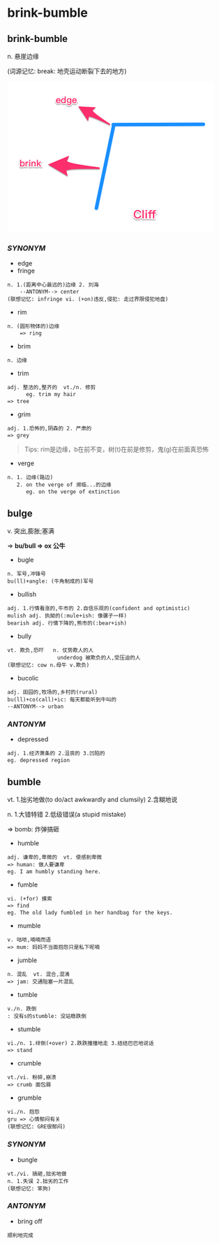 # brink-bumble

## brink-bumble

n. 悬崖边缘

(词源记忆: break: 地壳运动断裂下去的地方)

![cliff_brink_edge](/assets/cliff_brink_edge.png)

### *SYNONYM*

- edge
- fringe
```
n. 1.(距离中心最远的)边缘 2. 刘海
    --ANTONYM--> center
(联想记忆: infringe vi. (+on)违反,侵犯: 走过界限侵犯地盘)
```
- rim
```
n. (圆形物体的)边缘
    => ring
```
  - brim
  ```
  n. 边缘
  ```
  - trim
  ```
  adj. 整洁的,整齐的  vt./n. 修剪
        eg. trim my hair
  => tree
  ```
  - grim
  ```
  adj. 1.恐怖的,阴森的 2. 严肃的
  => grey
  ```
  > Tips: rim是边缘，b在前不变，树(t)在前是修剪，鬼(g)在前面真恐怖

- verge
```
n. 1. 边缘(路边)
   2. on the verge of 濒临...的边缘
      eg. on the verge of extinction
```

## bulge

v. 突出,膨胀;塞满

=> **bu/bull => ox 公牛**

- bugle
```
n. 军号,冲锋号
bu(ll)+angle: (牛角制成的)军号
```
- bullish
```
adj. 1.行情看涨的,牛市的 2.自信乐观的(confident and optimistic)
mulish adj. 执拗的(:mule+ish: 像骡子一样)
bearish adj. 行情下降的,熊市的(:bear+ish)
```
- bully
```
vt. 欺负,恐吓   n. 仗势欺人的人
                underdog 被欺负的人,受压迫的人
(联想记忆: cow n.母牛 v.欺负)
```
- bucolic
```
adj. 田园的,牧场的,乡村的(rural)
bu(ll)+co(call)+ic: 每天都能听到牛叫的
--ANTONYM--> urban
```

### *ANTONYM*

- depressed
```
adj. 1.经济萧条的 2.沮丧的 3.凹陷的
eg. depressed region
```

## bumble

vt. 1.拙劣地做(to do/act awkwardly and clumsily) 2.含糊地说

n.  1.大错特错 2.低级错误(a stupid mistake)

=> bomb: 炸弹搞砸

- humble
```
adj. 谦卑的,卑微的  vt. 使感到卑微
=> human: 做人要谦卑
eg. I am humbly standing here.
```
- fumble
```
vi. (+for) 摸索
=> find
eg. The old lady fumbled in her handbag for the keys.
```
- mumble
```
v. 咕哝,喃喃而语
=> mum: 妈妈不当面抱怨只是私下呢喃
```
- jumble
```
n. 混乱  vt. 混合,混淆
=> jam: 交通阻塞一片混乱
```
- tumble
```
v./n. 跌倒
: 没有s的stumble: 没站稳跌倒
```
- stumble
```
vi./n. 1.绊倒(+over) 2.跌跌撞撞地走 3.结结巴巴地说话
=> stand
```
- crumble
```
vt./vi. 粉碎,崩溃
=> crumb 面包屑
```
- grumble
```
vi./n. 抱怨
gru => 心情郁闷有关
(联想记忆: GRE很郁闷)
```

### *SYNONYM*

- bungle
```
vt./vi. 搞砸,拙劣地做
n. 1.失误 2.拙劣的工作
(联想记忆: 笨狗)
```

### *ANTONYM*

- bring off
```
顺利地完成
```

